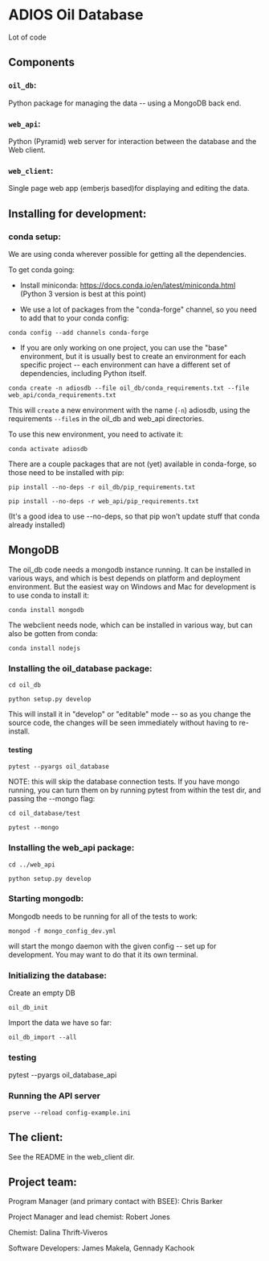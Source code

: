 # ADIOS Oil Database

Lot of code

## Components

### `oil_db`:

Python package for managing the data -- using a MongoDB back end.

### `web_api`:

Python (Pyramid) web server for interaction between the database and the Web client.

### `web_client`:

Single page web app (emberjs based)for displaying and editing the data.


## Installing for development:

### conda setup:

We are using conda wherever possible for getting all the dependencies.

To get conda going:

* Install miniconda: https://docs.conda.io/en/latest/miniconda.html
  (Python 3 version is best at this point)

* We use a lot of packages from the "conda-forge" channel, so you
  need to add that to your conda config:

```
conda config --add channels conda-forge
```

* If you are only working on one project, you can use the "base"
  environment, but it is usually best to create an environment for
  each specific project -- each environment can have a different set of dependencies, including Python itself.

```
conda create -n adiosdb --file oil_db/conda_requirements.txt --file web_api/conda_requirements.txt
```

This will `create` a new environment with the name (`-n`) adiosdb, using the requirements `--file`s in the oil_db and web_api directories.

To use this new environment, you need to activate it:

```
conda activate adiosdb
```

There are a couple packages that are not (yet) available in conda-forge, so those need to be installed with pip:

```
pip install --no-deps -r oil_db/pip_requirements.txt

pip install --no-deps -r web_api/pip_requirements.txt
```

(It's a good idea to use --no-deps, so that pip won't update stuff that conda already installed)

## MongoDB

The oil_db code needs a mongodb instance running. It can be installed in various ways, and which is best depends on platform and deployment environment. But the easiest way on Windows and Mac for development is to use conda to install it:

```
conda install mongodb
```

The webclient needs node, which can be installed in various way, but can also be gotten from conda:

```
conda install nodejs
```

### Installing the oil_database package:

```
cd oil_db

python setup.py develop
```

This will install it in "develop" or "editable" mode -- so as you change the source code, the changes will be seen immediately without having to re-install.

#### testing

`pytest --pyargs oil_database`


NOTE: this will skip the database connection tests. If you have mongo running, you can turn them on by running pytest from within the test dir, and passing the --mongo flag:

```
cd oil_database/test

pytest --mongo
```

### Installing the web_api package:

```
cd ../web_api

python setup.py develop
```

### Starting mongodb:

Mongodb needs to be running for all of the tests to work:

`mongod -f mongo_config_dev.yml`

will start the mongo daemon with the given config -- set up for development. You may want to do that it its own terminal.

### Initializing the database:

Create an empty DB

```
oil_db_init
```
Import the data we have so far:

```
oil_db_import --all
```

### testing

pytest --pyargs oil_database_api


### Running the API server

`pserve --reload config-example.ini`

## The client:

See the README in the web_client dir.


## Project team:

Program Manager (and primary contact with BSEE): Chris Barker

Project Manager and lead chemist: Robert Jones

Chemist: Dalina Thrift-Viveros

Software Developers: James Makela, Gennady Kachook

